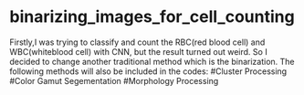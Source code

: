 # binarizing_images_for_cell_counting
Firstly,I was trying to classify and count the RBC(red blood cell) and WBC(whiteblood cell) with CNN, but the result turned out weird. So I decided to change another traditional method which is the binarization.
The following methods will also be included in the codes:
#Cluster Processing
#Color Gamut Segementation
#Morphology Processing
